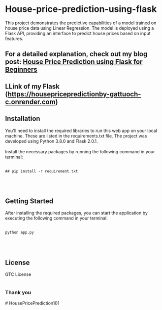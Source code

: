 # House-price-prediction-using-flask
This project demonstrates the predictive capabilities of a model trained on house price data using Linear Regression. The model is deployed using a Flask API, providing an interface to predict house prices based on input features.

## For a detailed explanation, check out my blog post: [House Price Prediction using Flask for Beginners](https://housepricepredictionby-gattuoch-c.onrender.com)
## LLink of my Flask  (https://housepricepredictionby-gattuoch-c.onrender.com)
## Installation

You'll need to install the required libraries to run this web app on your local machine. These are listed in the requirements.txt file. The project was developed using Python 3.8.0 and Flask 2.0.1.<br><br> Install the necessary packages by running the following command in your terminal:<br><br>

```
## pip install -r requirement.txt
```
<br>
<br>

## Getting Started

After installing the required packages, you can start the application by executing the following command in your terminal:<br><br>
```
python app.py
```
<br>
<br>

## License
GTC License
<br>
<br>

### Thank you
#   H o u s e P r i c e P r e d i c t i o n 1 0 1 
 
 
